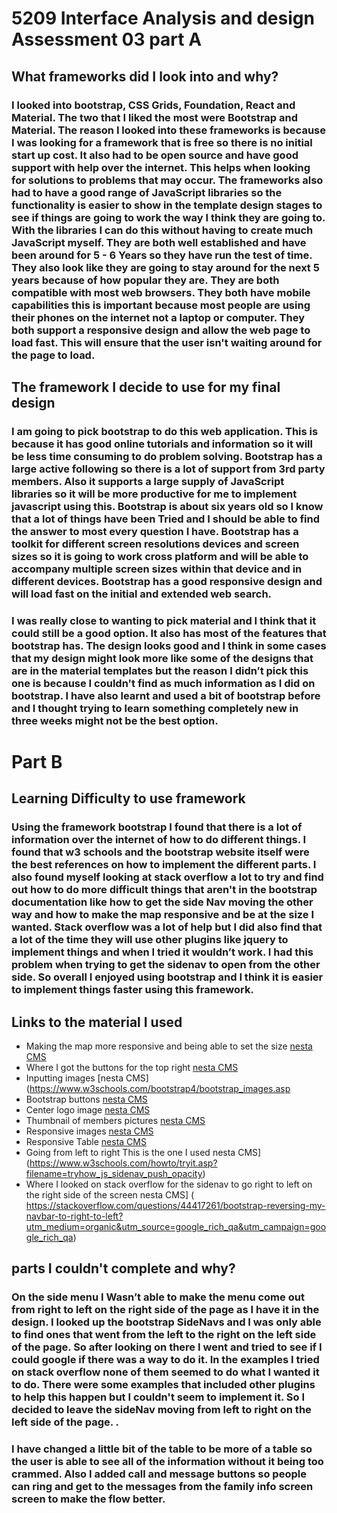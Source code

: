 # 5209 Interface Analysis and design Assessment 03 part A

## What frameworks did I look into and why?

### I looked into bootstrap, CSS Grids, Foundation, React and Material. The two that I liked the most were Bootstrap and Material. The reason I looked into these frameworks is because I was looking for a framework that is free so there is no initial start up cost. It also had to be open source and have good support with help over the internet. This helps when looking for solutions to problems that may occur. The frameworks also had to have a good range of JavaScript libraries so the functionality is easier to show in the template design stages to see if things are going to work the way I think they are going to. With the libraries I can do this without having to create much JavaScript myself. They are both well established and have been around for 5 - 6 Years so they have run the test of time. They also look like they are going to stay around for the next 5 years because of how popular they are. They are both compatible with most web browsers. They both have mobile capabilities this is important because most people are using their phones on the internet not a laptop or computer. They both support a responsive design and allow the web page to load fast. This will ensure that the user isn't waiting around for the page to load.

## The framework I decide to use for my final design

### I am going to pick bootstrap to do this web application. This is because it has good online tutorials and information so it will be less time consuming to do problem solving. Bootstrap has a large active following so there is a lot of support from 3rd party members. Also it supports a large supply of JavaScript libraries so it will be more productive for me to implement javascript using this. Bootstrap is about six years old so I know that a lot of things have been Tried and I should be able to find the answer to most every question I have. Bootstrap has a toolkit for different screen resolutions devices and screen sizes so it is going to work cross platform and will be able to accompany multiple screen sizes within that device and in different devices. Bootstrap has a good responsive design and will load fast on the initial and extended web search.

### I was really close to wanting to pick material and I think that it could still be a good option. It also has most of the features that bootstrap has. The design looks good and I think in some cases that my design might look more like some of the designs that are in the material templates but the reason I didn’t pick this one is because I couldn't find as much information as I did on bootstrap. I have also learnt and used a bit of bootstrap before and I thought trying to learn something completely new in three weeks might not be the best option.

# Part B

## Learning Difficulty to use framework

### Using the framework bootstrap I found that there is a lot of information over the internet of how to do different things. I found that w3 schools and the bootstrap website itself were the best references on how to implement the different parts. I also found myself looking at stack overflow a lot to try and find out how to do more difficult things that aren't in the bootstrap documentation like how to get the side Nav moving the other way and how to make the map responsive and be at the size I wanted. Stack overflow was a lot of help but I did also find that a lot of the time they will use other plugins like jquery to implement things and when I tried it wouldn’t work. I had this problem when trying to get the sidenav to open from the other side. So overall I enjoyed using bootstrap and I think it is easier to implement things faster using this framework.

## Links to the material I used

- Making the map more responsive and being able to set the size
  [nesta CMS](https://stackoverflow.com/questions/15668762/google-maps-with-bootstrap-not-responsive?utm_medium=organic&utm_source=google_rich_qa&utm_campaign=google_rich_qa)
- Where I got the buttons for the top right
  [nesta CMS](https://www.w3schools.com/bootstrap/bootstrap_buttons.asp)
- Inputting images
  [nesta CMS] (https://www.w3schools.com/bootstrap4/bootstrap_images.asp
- Bootstrap buttons
  [nesta CMS](https://www.w3schools.com/bootstrap4/bootstrap_buttons.asp)
- Center logo image
  [nesta CMS](https://www.w3schools.com/bootstrap4/bootstrap_images.asp)
- Thumbnail of members pictures
  [nesta CMS](https://www.w3schools.com/howto/howto_css_thumbnail.asp)
- Responsive images
  [nesta CMS](https://www.w3schools.com/bootstrap/tryit.asp?filename=trybs_ref_img-responsive&stacked=h)
- Responsive Table
  [nesta CMS](https://www.w3schools.com/booTsTrap/tryit.asp?filename=trybs_ref_table-responsive&stacked=h)
- Going from left to right This is the one I used
  nesta CMS] (https://www.w3schools.com/howto/tryit.asp?filename=tryhow_js_sidenav_push_opacity)
- Where I looked on stack overflow for the sidenav to go right to left on the right side of the screen
  nesta CMS] ( https://stackoverflow.com/questions/44417261/bootstrap-reversing-my-navbar-to-right-to-left?utm_medium=organic&utm_source=google_rich_qa&utm_campaign=google_rich_qa)

## parts I couldn't complete and why?

### On the side menu I Wasn’t able to make the menu come out from right to left on the right side of the page as I have it in the design. I looked up the bootstrap SideNavs and I was only able to find ones that went from the left to the right on the left side of the page. So after looking on there I went and tried to see if I could google if there was a way to do it. In the examples I tried on stack overflow none of them seemed to do what I wanted it to do. There were some examples that included other plugins to help this happen but I couldn't seem to implement it. So I decided to leave the sideNav moving from left to right on the left side of the page. .

### I have changed a little bit of the table to be more of a table so the user is able to see all of the information without it being too crammed. Also I added call and message buttons so people can ring and get to the messages from the family info screen screen to make the flow better.
